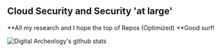## Cloud Security and Security 'at large'
 **All my research and I hope the top of Repos (Optimized)
 **Good surf!

![Digital Archeology's github stats](https://github-readme-stats.vercel.app/api?username=digitalarche&show_icons=true&title_color=fff&icon_color=79ff97&text_color=9f9f9f&bg_color=151515)



<!--
**digitalarche/digitalarche** is a ✨ _special_ ✨ repository because its `README.md` (this file) appears on your GitHub profile.
- [Blog](https://#)
Here are some ideas to get you started:

- 🔭 I’m currently working on ...
- 🌱 I’m currently learning ...
- 👯 I’m looking to collaborate on ...
- 🤔 I’m looking for help with ...
- 💬 Ask me about ...
- 📫 How to reach me: ...
- 😄 Pronouns: ...
- ⚡ Fun fact: ...
-->
